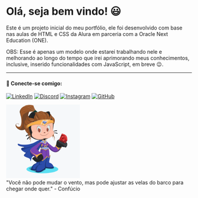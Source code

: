 <h1>Olá, seja bem vindo! 😃</h1>

<span>Este é um projeto inicial do meu portfólio, ele foi desenvolvido com base nas aulas de HTML e CSS da Alura em parceria com a Oracle Next Education (ONE).</span>

<span>OBS: Esse  é apenas um modelo onde estarei trabalhando nele e melhorando ao longo do tempo que irei aprimorando meus conhecimentos, inclusive, inserido funcionalidades com JavaScript, em breve 😉.</span>

<hr>

<h4>&#128241; Conecte-se comigo:</h4>

[![LinkedIn](https://img.shields.io/badge/LinkedIn-0077B5?style=for-the-badge&logo=linkedin&logoColor=white)](https://www.linkedin.com/in/rinelly-vasconcelos-989297142/)
[![Discord](https://img.shields.io/badge/Discord-7289DA?style=for-the-badge&logo=discord&logoColor=white)](https://discord.com/channels/@ri.monique)
[![Instagram](https://img.shields.io/badge/-Instagram-%23E4405F?style=for-the-badge&logo=instagram&logoColor=white)](https://www.instagram.com/rinellyvasconcelos/)
[![GitHub](https://img.shields.io/badge/GitHub-100000?style=for-the-badge&logo=github&logoColor=white)](https://github.com/Rinelly)

<img src="assets/avatar.png" width="200px"> <br>
<span> "Você não pode mudar o vento, mas pode ajustar as velas do barco para chegar onde quer." - Confúcio</span>
  
